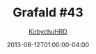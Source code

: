 ---
title: "Grafald #43"
type: "image"
date: 2013-08-12T01:00:00-04:00
draft: false
categories: ["Grafald"]
image_path: "../img/2013/43.png"
alt_text: ""
is_subpage: true
author: "[KirbychuHRD](https://cohost.org/KirbychuHRD)"
---